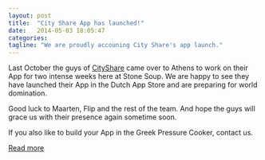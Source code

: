 ```yaml
---
layout: post
title:  "City Share App has launched!"
date:   2014-05-03 18:05:47
categories: 
tagline: "We are proudly accouning City Share's app launch."
---
```


Last October the guys of <a href="http://cityshare.com/" target="_blank">CityShare</a> came over to Athens to work on their App for two intense weeks here at Stone Soup. We are happy to see they have launched their App in the Dutch App Store and are preparing for world domination.

Good luck to Maarten, Flip and the rest of the team. And hope the guys will grace us with their presence again sometime soon.

If you also like to build your App in the Greek Pressure Cooker, contact us.

<a href="http://www.nuzakelijk.nl/starten/3766037/sociaal-reisnetwerk-cityshare-lanceert-app.html" target="_blank">Read more</a>
